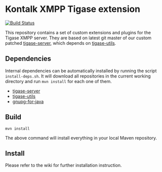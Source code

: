 Kontalk XMPP Tigase extension
=============================

[![Build Status](https://travis-ci.org/kontalk/tigase-extension.svg?branch=master)](https://travis-ci.org/kontalk/tigase-extension)

This repository contains a set of custom extensions and plugins for the Tigase XMPP server.
They are based on latest git master of our custom patched [tigase-server](//github.com/kontalk/tigase-server), which depends on [tigase-utils](//github.com/kontalk/tigase-utils).

## Dependencies

Internal dependencies can be automatically installed by running the script `install-deps.sh`. It will download all repositories in the current working directory and run `mvn install` for each one of them.

* [tigase-server](//github.com/kontalk/tigase-server)
* [tigase-utils](//github.com/kontalk/tigase-utils)
* [gnupg-for-java](//github.com/kontalk/gnupg-for-java)

## Build

```
mvn install
```

The above command will install everything in your local Maven repository.

## Install

Please refer to the wiki for further installation instruction.
